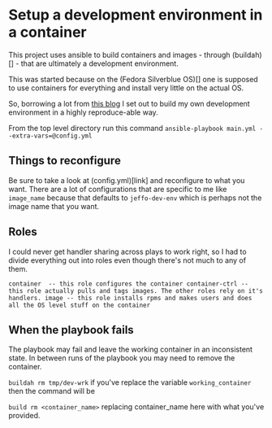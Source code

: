 # Setup a development environment in a container

This project uses ansible to build containers and images - through (buildah)[] - that are ultimately
a development environment.

This was started because on the (Fedora Silverblue OS)[] one is supposed to use containers for everything and install very little on the actual OS.

So, borrowing a lot from [this blog]() I set out to build my own development environment in a highly reproduce-able way.

From the top level directory run this command
`ansible-playbook main.yml --extra-vars=@config.yml`

## Things to reconfigure
Be sure to take a look at (config.yml)[link] and reconfigure to what you want.  There are a lot of configurations that are specific to me like `image_name` because that defaults to `jeffo-dev-env` which is perhaps not the image name that you want.

## Roles
I could never get handler sharing across plays to work right, so I had to divide everything out into roles even though there's not much to any of them.

`
container  -- this role configures the container
container-ctrl -- this role actually pulls and tags images. The other roles rely on it's handlers.
image -- this role installs rpms and makes users and does all the OS level stuff on the container
`

## When the playbook fails
The playbook may fail and leave the working container in an inconsistent state.  In between runs of the
playbook you may need to remove the container.

`buildah rm tmp/dev-wrk` if you've replace the variable `working_container` then the command will be

`build rm <container_name>` replacing container_name here with what you've provided.
